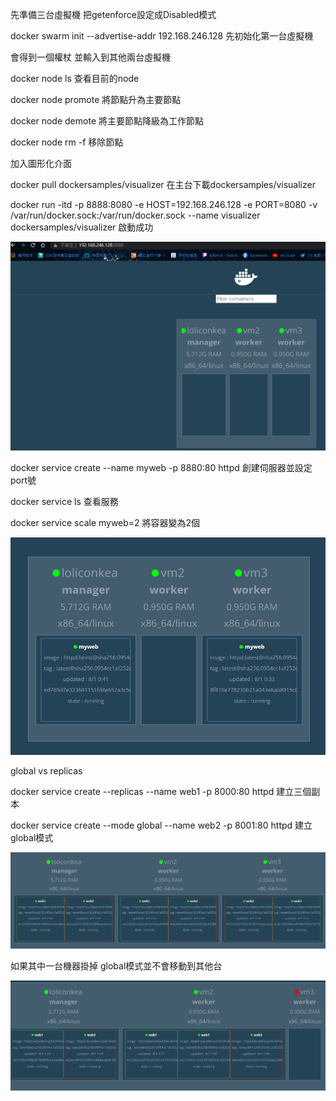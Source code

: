 先準備三台虛擬機 把getenforce設定成Disabled模式

docker swarm init --advertise-addr 192.168.246.128   先初始化第一台虛擬機

會得到一個權杖 並輸入到其他兩台虛擬機

docker node ls 查看目前的node

docker node promote 將節點升為主要節點

docker node demote 將主要節點降級為工作節點

docker node rm -f 移除節點

加入圖形化介面

docker pull dockersamples/visualizer 在主台下載dockersamples/visualizer 

docker run -itd -p 8888:8080 -e HOST=192.168.246.128  -e PORT=8080 -v /var/run/docker.sock:/var/run/docker.sock --name visualizer dockersamples/visualizer 啟動成功

![GITHUB](https://github.com/loliconkea/Docker/blob/main/image/swarm-01.png) 

docker service create --name myweb -p 8880:80 httpd 創建伺服器並設定port號

docker service ls 查看服務

docker service scale myweb=2 將容器變為2個 

![GITHUB](https://github.com/loliconkea/Docker/blob/main/image/swarm-02.png)

global vs replicas

docker service create --replicas --name web1 -p 8000:80 httpd 建立三個副本

docker service create --mode global --name web2 -p 8001:80 httpd 建立global模式

![GITHUB](https://github.com/loliconkea/Docker/blob/main/image/swarm-03.png) 

如果其中一台機器掛掉 global模式並不會移動到其他台

![GITHUB](https://github.com/loliconkea/Docker/blob/main/image/swarm-04.png) 

